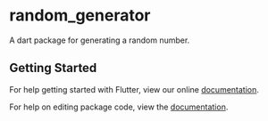 # random_generator

A dart package for generating a random number.

## Getting Started

For help getting started with Flutter, view our online [documentation](https://flutter.io/).

For help on editing package code, view the [documentation](https://flutter.io/developing-packages/).

